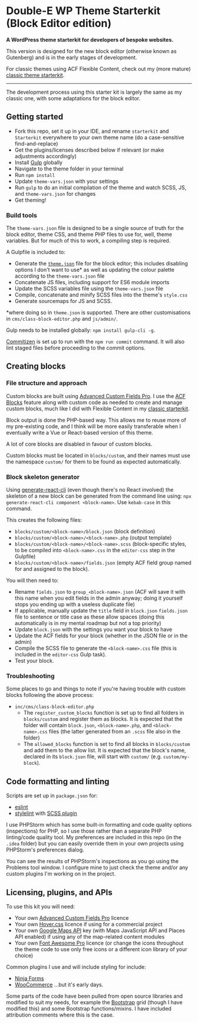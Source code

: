 # Double-E WP Theme Starterkit (Block Editor edition)

**A WordPress theme starterkit for developers of bespoke websites.**

This version is designed for the new block editor (otherwise known as Gutenberg) and is in the early stages of development.

For classic themes using ACF Flexible Content, check out my (more mature) [classic theme starterkit](https://github.com/doubleedesign/doublee-theme-starter-kit).

---

The development process using this starter kit is largely the same as my classic one, with some adaptations for the block editor.

## Getting started

- Fork this repo, set it up in your IDE, and rename `starterkit` and `Starterkit` everywhere to your own theme name (do a case-sensitive find-and-replace)
- Get the plugins/licenses described below if relevant (or make adjustments accordingly)
- Install [Gulp](https://gulpjs.com/) globally
- Navigate to the theme folder in your terminal
- Run `npm install`
- Update `theme-vars.json` with your settings
- Run `gulp` to do an initial compilation of the theme and watch SCSS, JS, and `theme-vars.json` for changes
- Get theming!

### Build tools

The `theme-vars.json` file is designed to be a single source of truth for the block editor, theme CSS, and theme PHP files to use for, well, theme variables. But for much of this to work, a compiling step is required.

A Gulpfile is included to:

- Generate the [`theme.json`](https://developer.wordpress.org/block-editor/how-to-guides/themes/global-settings-and-styles/) file for the block editor; this includes disabling options I don't want to use* as well as updating the colour palette according to the `theme-vars.json` file
- Concatenate JS files, including support for ES6 module imports
- Update the SCSS variables file using the `theme-vars.json` file
- Compile, concatenate and minify SCSS files into the theme's `style.css`
- Generate sourcemaps for JS and SCSS.

*where doing so in `theme.json` is supported. There are other customisations in `cms/class-block-editor.php` and `js/admin/`.

Gulp needs to be installed globally: `npm install gulp-cli -g`.

[Commitizen](https://github.com/commitizen/cz-cli) is set up to run with the `npm run commit` command.
It will also lint staged files before proceeding to the commit options.

## Creating blocks

### File structure and approach

Custom blocks are built using [Advanced Custom Fields Pro](https://www.advancedcustomfields.com/pro/). I use the [ACF Blocks](https://www.advancedcustomfields.com/resources/blocks/) feature along with custom code as needed to create and manage custom blocks, much like I did with Flexible Content in my [classic starterkit](https://github.com/doubleedesign/doublee-theme-starter-kit).

Block output is done the PHP-based way. This allows me to reuse more of my pre-existing code, and I think will be more easily transferable when I eventually write a Vue or React-based version of this theme.

A lot of core blocks are disabled in favour of custom blocks. 

Custom blocks must be located in `blocks/custom`, and their names must use the namespace `custom/` for them to be found as expected automatically.

### Block skeleton generator

Using [generate-react-cli](https://www.npmjs.com/package/generate-react-cli) (even though there's no React involved) the skeleton of a new block can be generated from the command line using: `npx generate-react-cli component <block-name>`. Use `kebab-case` in this command.

This creates the following files:
- `blocks/custom/<block-name>/block.json` (block definition)
- `blocks/custom/<block-name>/<block-name>.php` (output template)
- `blocks/custom/<block-name>/<block-name>.scss` (block-specific styles, to be compiled into `<block-name>.css` in the `editor-css`  step in the Gulpfile)
- `blocks/custom/<block-name>/fields.json` (empty ACF field group named for and assigned to the block).

You will then need to:
- Rename `fields.json` to `group_<block-name>.json` (ACF will save it with this name when you edit fields in the admin anyway; doing it yourself stops you ending up with a useless duplicate file)
- If applicable, manually update the `title` field in `block.json` `fields.json` file to sentence or title case as these allow spaces (doing this automatically is in my mental roadmap but not a top priority)
- Update `block.json` with the settings you want your block to have
- Update the ACF fields for your block (whether in the JSON file or in the admin)
- Compile the SCSS file to generate the `<block-name>.css` file (this is included in the `editor-css` Gulp task).
- Test your block.
 

### Troubleshooting

Some places to go and things to note if you're having trouble with custom blocks following the above process:
- `inc/cms/class-block-editor.php` 
  - The `register_custom_blocks` function is set up to find all folders in `blocks/custom` and register them as blocks. It is expected that the folder will contain `block.json`, `<block-name>.php`, and `<block-name>.css` files (the latter generated from an `.scss` file also in the folder)
  - The `allowed_blocks` function is set to find all blocks in `blocks/custom` and add them to the allow list. It is expected that the block's name, declared in its `block.json` file, will start with `custom/` (e.g. `custom/my-block`).

## Code formatting and linting

Scripts are set up in `package.json` for:

- [eslint](https://eslint.org)
- [stylelint](https://stylelint.io/) with [SCSS plugin](https://www.npmjs.com/package/stylelint-scss)

I use PHPStorm which has some built-in formatting and code quality options (inspections) for PHP, so I use those rather
than a separate PHP linting/code quality tool. My preferences are included in this repo (in the `.idea` folder) but you
can easily override them in your own projects using PHPStorm's preferences dialog.

You can see the results of PHPStorm's inspections as you go using the Problems tool window. I configure mine to just
check the theme and/or any custom plugins I'm working on in the project.


## Licensing, plugins, and APIs

To use this kit you will need:
- Your own [Advanced Custom Fields Pro](https://www.advancedcustomfields.com/pro/) licence
- Your own [Hover.css](https://ianlunn.github.io/Hover/) licence if using for a commercial project
- Your own [Google Maps API](https://developers.google.com/maps/documentation/javascript/get-api-key) key (with Maps JavaScript API and Places API enabled) if using any of the map-related content modules
- Your own [Font Awesome Pro](https://fontawesome.com/) licence (or change the icons throughout the theme code to use only free icons or a different icon library of your choice)


Common plugins I use and will include styling for include:
- [Ninja Forms](https://ninjaforms.com/)
- [WooCommerce](https://woocommerce.com/)
...but it's early days. 

Some parts of the code have been pulled from open source libraries and modified to suit my needs, for example the [Bootstrap](https://getbootstrap.com/) grid (though I have modified this) and some Bootstrap functions/mixins. I have included attribution comments where this is the case.
